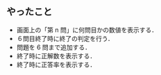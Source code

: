 ## やったこと
- 画面上の「第 n 問」に何問目かの数値を表示する．
- ６問目終了時に終了の判定を行う．
- 問題を 6 問まで追加する．
- 終了時に正解数を表示する．
- 終了時に正答率を表示する．